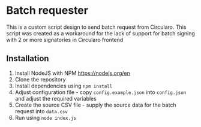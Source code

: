 # Batch requester

This is a custom script design to send batch request from Circularo.
This script was created as a workaround for the lack of support for
batch signing with 2 or more signatories in Circularo frontend

## Installation

1. Install NodeJS with NPM https://nodejs.org/en
2. Clone the repository
3. Install dependencies using `npm install`
4. Adjust configuration file - copy `config.example.json` into `config.json` and adjust the required variables
5. Create the source CSV file - supply the source data for the batch request into `data.csv`
6. Run using `node index.js`
